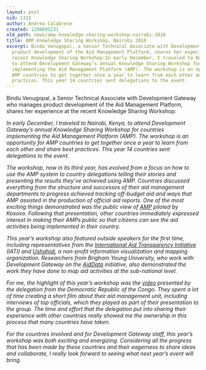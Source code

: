 ```yaml
---
layout: post
nid: 1311
author: Andrea Calabrese
created: 1298095231
old_path: news/amp-knowledge-sharing-workshop-nairobi-2010
title: AMP Knowledge Sharing Workshop, Nairobi 2010
excerpt: Bindu Venugopal, a Senior Technical Associate with Development Gateway who manages
  product development of the Aid Management Platform, shares her experience at the
  recent Knowledge Sharing Workshop:In early December, I traveled to Nairobi, Kenya,
  to attend Development Gateway’s annual Knowledge Sharing Workshop for countries
  implementing the Aid Management Platform (AMP). The workshop is an opportunity for
  AMP countries to get together once a year to learn from each other and share best
  practices. This year 14 countries sent delegations to the event.
---
```


Bindu Venugopal, a Senior Technical Associate with Development Gateway who manages product development of the Aid Management Platform, shares her experience at the recent Knowledge Sharing Workshop:

*In early December, I traveled to Nairobi, Kenya, to attend Development Gateway’s annual Knowledge Sharing Workshop for countries implementing the Aid Management Platform (AMP). The workshop is an opportunity for AMP countries to get together once a year to learn from each other and share best practices. This year 14 countries sent delegations to the event.*

*The workshop, now in its third year, has evolved from a focus on how to use the AMP system to country delegations telling their stories and presenting the results they’ve achieved using AMP. Countries discussed everything from the structure and successes of their aid management departments to progress achieved tracking off-budget aid and ways that AMP assisted in the production of official aid reports. One of the most exciting things demonstrated was the public view of [AMP](http://www.amp-mei.net "Kosovo Public AMP") piloted by Kosovo. Following that presentation, other countries immediately expressed interest in making their AMPs public so that citizens can see the aid activities being implemented in their country.*

*This year’s workshop also featured outside speakers for the first time, including representatives from the [International Aid Transparency Initiative](http://www.aidtransparency.net "IATI") (IATI) and [Ushahidi](http://www.ushahidi.com "Ushahidi"), a non-profit information visualization and mapping organization. Researchers from Brigham Young University, who work with Development Gateway on the [AidData](http://www.aiddata.org "AidData portal") initiative, also demonstrated the work they have done to map aid activities at the sub-national level.*

*For me, the highlight of this year’s workshop was the [video](http://www.youtube.com/watch?v=ltnrL5fnk6c&feature=&p=44651FDAD3AC270E&index=0&playnext=1 "DRC AMP Video") presented by the delegation from the Democratic Republic of the Congo. They spent a lot of time creating a short film about their aid management unit, including interviews of top officials, which they played as part of their presentation to the group. The time and effort that the delegation put into sharing their experience with other countries really showed me the ownership in this process that many countries have taken.*

*For the countries involved and for Development Gateway staff, this year’s workshop was both exciting and energizing. Considering all the progress that has been made by these countries and their eagerness to share ideas and collaborate, I really look forward to seeing what next year’s event will bring.*
